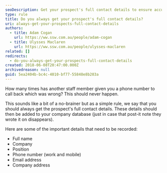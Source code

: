 ```yaml
---
seoDescription: Get your prospect's full contact details to ensure accurate follow-ups and streamline your sales process
type: rule
title: Do you always get your prospect's full contact details?
uri: always-get-your-prospects-full-contact-details
authors:
  - title: Adam Cogan
    url: https://ww.ssw.com.au/people/adam-cogan
  - title: Ulysses Maclaren
    url: https://ww.ssw.com.au/people/ulysses-maclaren
related: []
redirects:
  - do-you-always-get-your-prospects-full-contact-details
created: 2018-06-08T20:47:00.000Z
archivedreason: null
guid: 5ea2404b-bc4c-4010-bf77-55848e8b203a
---
```


How many times has another staff member given you a phone number to call back which was wrong? This should never happen.

This sounds like a bit of a no-brainer but as a simple rule, we say that you should always get the prospect's full contact details. These details should then be added to your company database (just in case that post-it note they wrote it on disappears).

Here are some of the important details that need to be recorded:

<!--endintro-->

* Full name
* Company
* Position
* Phone number (work and mobile)
* Email address
* Company address
